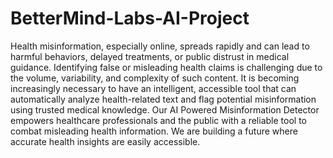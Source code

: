 # BetterMind-Labs-AI-Project
Health misinformation, especially online, spreads rapidly and can lead to harmful behaviors, delayed treatments, or public distrust in medical guidance. Identifying false or misleading health claims is challenging due to the volume, variability, and complexity of such content. It is becoming increasingly necessary to have an intelligent, accessible tool that can automatically analyze health-related text and flag potential misinformation using trusted medical knowledge.
Our AI Powered Misinformation Detector empowers healthcare professionals and the public with a reliable tool to combat misleading health information. We are building a future where accurate health insights are easily accessible.
